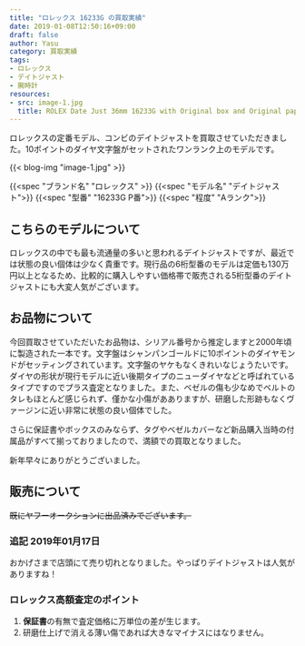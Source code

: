 ```yaml
---
title: "ロレックス 16233G の買取実績"
date: 2019-01-08T12:50:16+09:00
draft: false
author: Yasu
category: 買取実績
tags:
- ロレックス
- デイトジャスト
- 腕時計
resources:
- src: image-1.jpg
  title: ROLEX Date Just 36mm 16233G with Original box and Original paper
---
```


ロレックスの定番モデル、コンビのデイトジャストを買取させていただきました。10ポイントのダイヤ文字盤がセットされたワンランク上のモデルです。

{{< blog-img "image-1.jpg" >}}

{{<spec "ブランド名" "ロレックス" >}}
{{<spec "モデル名" "デイトジャスト">}}
{{<spec "型番" "16233G P番">}}
{{<spec "程度" "Aランク">}}

## こちらのモデルについて

ロレックスの中でも最も流通量の多いと思われるデイトジャストですが、最近では状態の良い個体は少なく貴重です。現行品の6桁型番のモデルは定価も130万円以上となるため、比較的に購入しやすい価格帯で販売される5桁型番のデイトジャストにも大変人気がございます。

## お品物について

今回買取させていただいたお品物は、シリアル番号から推定しますと2000年頃に製造された一本です。文字盤はシャンパンゴールドに10ポイントのダイヤモンドがセッティングされています。文字盤のヤケもなくきれいなじょうたいです。ダイヤの形状が現行モデルに近い後期タイプのニューダイヤなどと呼ばれているタイプですのでプラス査定となりました。また、ベゼルの傷も少なめでベルトのタレもほとんど感じられず、僅かな小傷があありますが、研磨した形跡もなくヴァージンに近い非常に状態の良い個体でした。

さらに保証書やボックスのみならず、タグやベゼルカバーなど新品購入当時の付属品がすべて揃っておりましたので、満額での買取となりました。

新年早々にありがとうございました。

## 販売について

~~既にヤフーオークションに出品済みでございます。~~

### 追記 2019年01月17日

おかげさまで店頭にて売り切れとなりました。やっぱりデイトジャストは人気がありますね！

### ロレックス高額査定のポイント

1. **保証書**の有無で査定価格に万単位の差が生じます。
2. 研磨仕上げで消える薄い傷であれば大きなマイナスにはなりません。
